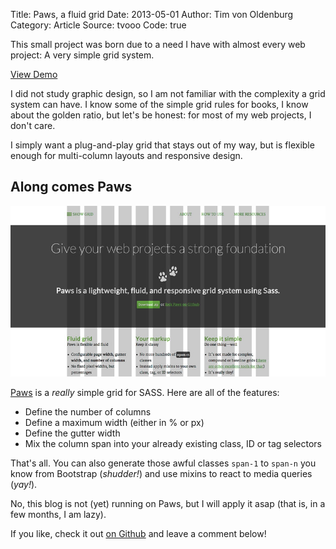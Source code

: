 Title: Paws, a fluid grid
Date: 2013-05-01
Author: Tim von Oldenburg
Category: Article
Source: tvooo
Code: true

This small project was born due to a need I have with almost every web project: A very simple grid system.

<a href="http://www.tvooo.de/paws/" target="_blank" class="btn">View Demo</a>

I did not study graphic design, so I am not familiar with the complexity a grid system can have. I know some of the simple grid rules for books, I know about the golden ratio, but let's be honest: for most of my web projects, I don't care.

I simply want a plug-and-play grid that stays out of my way, but is flexible enough for multi-column layouts and responsive design.

## Along comes Paws

<img src="paws.jpg" alt="Paws sample page" class="img-shadow-strong img-top">

[Paws](https://github.com/tvooo/paws) is a *really* simple grid for SASS. Here are all of the features:

* Define the number of columns
* Define a maximum width (either in % or px)
* Define the gutter width
* Mix the column span into your already existing class, ID or tag selectors

That's all. You can also generate those awful classes `span-1` to `span-n` you know from Bootstrap (*shudder!*) and use mixins to react to media queries (*yay!*).

No, this blog is not (yet) running on Paws, but I will apply it asap (that is, in a few months, I am lazy).

If you like, check it out [on Github](https://github.com/tvooo/paws) and leave a comment below!
